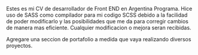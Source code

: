 Estes es mi CV de desarrollador de Front END en Argentina Programa.
Hice uso de SASS como compilador para mi codigo SCSS debido a la facilidad de poder modificarlo y las posibilidades que me da para corregir cambios de manera mas eficiente.
Cualquier modificacion o mejora seran recibidas. 

Agregare una seccion de portafolio a medida que vaya realizando diversos proyectos.
